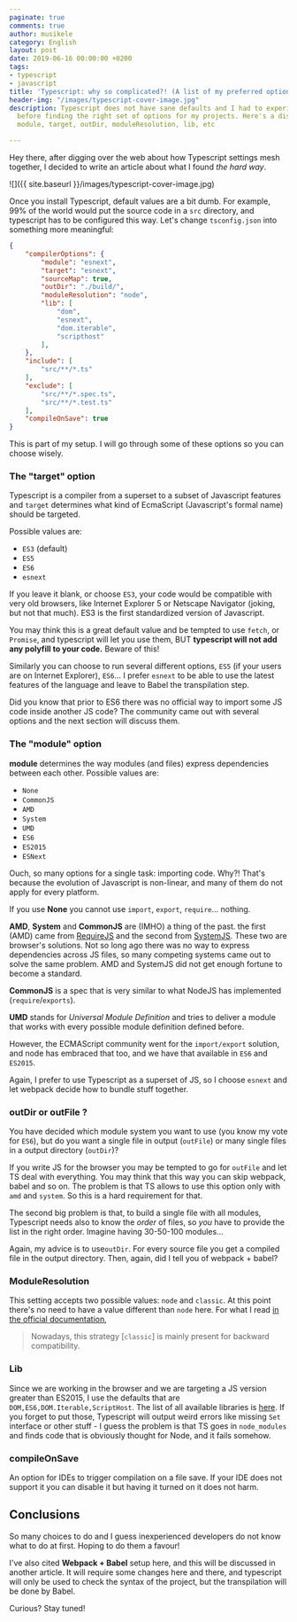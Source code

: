 ```yaml
---
paginate: true
comments: true
author: musikele
category: English
layout: post
date: 2019-06-16 00:00:00 +0200
tags:
- typescript
- javascript
title: 'Typescript: why so complicated?! (A list of my preferred options)'
header-img: "/images/typescript-cover-image.jpg"
description: Typescript does not have sane defaults and I had to experiment a lot
  before finding the right set of options for my projects. Here's a discussion about
  module, target, outDir, moduleResolution, lib, etc

---
```

Hey there, after digging over the web about how Typescript settings mesh together, I decided to write an article about what I found _the hard way_.

![]({{ site.baseurl }}/images/typescript-cover-image.jpg)

Once you install Typescript, default values are a bit dumb. For example, 99% of the world would put the source code in a `src` directory, and typescript has to be configured this way. Let's change `tsconfig.json` into something more meaningful:

```json
{
    "compilerOptions": {
        "module": "esnext",
        "target": "esnext",
        "sourceMap": true,
        "outDir": "./build/",
        "moduleResolution": "node",
        "lib": [
            "dom",
            "esnext",
            "dom.iterable",
            "scripthost"
        ],
    },
    "include": [
        "src/**/*.ts"
    ],
    "exclude": [
        "src/**/*.spec.ts",
        "src/**/*.test.ts"
    ],
    "compileOnSave": true
}
```

This is part of my setup. I will go through some of these options so you can choose wisely. 

### The "target" option 

Typescript is a compiler from a superset to a subset of Javascript features and `target` determines what kind of EcmaScript (Javascript's formal name) should be targeted.

Possible values are: 

* `ES3` (default) 
* `ES5`
* `ES6`
* `esnext`

If you leave it blank, or choose `ES3`, your code would be compatible with very old browsers, like Internet Explorer 5 or Netscape Navigator (joking, but not that much). ES3 is the first standardized version of Javascript. 

You may think this is a great default value and be tempted to use `fetch`, or `Promise`, and typescript will let you use them, BUT **typescript will not add any polyfill to your code.** Beware of this! 

Similarly you can choose to run several different options, `ES5` (if your users are on Internet Explorer),  `ES6`... I prefer `esnext` to be able to use the latest features of the language and leave to Babel the transpilation step. 

Did you know that prior to ES6 there was no official way to import some JS code inside another JS code? The community came out with several options and the next section will discuss them. 

### The "module" option 

**module** determines the way modules (and files) express dependencies between each other. Possible values are:

*  `None`
* `CommonJS`
* `AMD`
* `System`
* `UMD`
* `ES6`
* `ES2015`
* `ESNext`

Ouch, so many options for a single task: importing code. Why?! That's because the evolution of Javascript is non-linear,  and many of them do not apply for every platform.

 If you use **None** you cannot use `import`, `export`, `require`... nothing.  

**AMD**, **System** and **CommonJS** are (IMHO) a thing of the past.  the first (AMD) came from [RequireJS](https://requirejs.org/docs/whyamd.html "RequireJS") and the second from [SystemJS](https://github.com/systemjs/systemjs "SystemJS"). These two are browser's solutions. Not so long ago there was no way to express dependencies across JS files, so many competing systems came out to solve the same problem. AMD and SystemJS did not get enough fortune to become a standard. 

**CommonJS** is a spec that is very similar to what NodeJS has implemented (`require`/`exports`). 

**UMD** stands for _Universal Module Definition_ and tries to deliver a module that works with every possible module definition defined before. 

However, the ECMAScript community went for the `import/export` solution, and node has embraced that too, and we have that available in  `ES6` and `ES2015`.

Again, I prefer to use Typescript as a superset of JS, so I choose `esnext` and let webpack decide how to bundle stuff together.

### outDir or outFile ? 

You have decided which module system you want to use (you know  my vote for `ES6`), but do you want a single file in output (`outFile`) or many single files in a output directory (`outDir`)? 

If you write JS for the browser you may be tempted to go for `outFile` and let TS deal with everything. You may think that this way you can skip webpack, babel and so on. The problem is that TS allows to use this option only with `amd` and `system`. So this is a hard requirement for that. 

The second big problem is that, to build a single file with all modules, Typescript needs also to know the _order_ of files, so _you_ have to provide the list in the right order. Imagine having 30-50-100 modules... 

Again, my advice is to use`outDir`. For every source file you get a compiled file in the output directory. Then, again, did I tell you of webpack + babel? 

### ModuleResolution 

This setting accepts two possible values: `node` and `classic`. At this point there's no need to have a value different than `node` here. For what I read [in the official documentation](https://www.typescriptlang.org/docs/handbook/module-resolution.html), 

> Nowadays, this strategy \[`classic`\] is mainly present for backward compatibility.

### Lib 

Since we are working in the browser and we are targeting a JS version greater than ES2015, I use the defaults that are `DOM,ES6,DOM.Iterable,ScriptHost`. The list of all available libraries is [here](https://www.typescriptlang.org/docs/handbook/compiler-options.html). If you forget to put those, Typescript will output weird errors like missing `Set` interface or other stuff - I guess the problem is that TS goes in `node_modules` and finds code that is obviously thought for Node, and it fails somehow.  

### compileOnSave 

An option for IDEs to trigger compilation on a file save. If your IDE does not support it you can disable it but having it turned on it does not harm. 

## Conclusions 

So many choices to do and I guess inexperienced developers do not know what to do at first. Hoping to do them a favour! 

I've also cited **Webpack + Babel** setup here, and this will be discussed in another article. It will require some changes here and there, and typescript will only be used to check the syntax of the project, but the transpilation will be done by Babel. 

Curious? Stay tuned! 